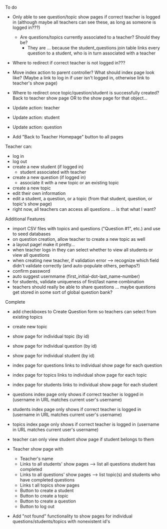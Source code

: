 To do
- Only able to see question/topic show pages if correct teacher is logged in (although maybe all teachers can see these, as long as someone is logged in???)
    * Are questions/topics currently associated to a teacher? Should they be?
        * They are ... because the student_questions join table links every question to a student, who is in turn associated with a teacher

- Where to redirect if correct teacher is not logged in???

- Move index action to parent controller? What should index page look like? (Maybe a link to log in if user isn't logged in, otherwise link to teacher's show page)

- Where to redirect once topic/question/student is successfully created? Back to teacher show page OR to the show page for that object...

- Update action: teacher
- Update action: student
- Update action: question

- Add "Back to Teacher Homepage" button to all pages

Teacher can:
- log in
- log out
- create a new student (if logged in)
    - student associated with teacher
- create a new question (if logged in)
    - associate it with a new topic or an existing topic 
- create a new topic
- edit their own information 
- edit a student, a question, or a topic (from that student, question, or topic's show page)
- right now, all teachers can access all questions ... is that what I want?

Additional Features
- import CSV files with topics and questions ("Question #1", etc.) and use to seed databases
- on question creation, allow teacher to create a new topic as well
- a layout page! make it pretty...
- when teacher logs in they can select whether to view all students or view all questions
- when creating new teacher, if validation error --> recognize which field didn't validate correctly (and auto-populate others, perhaps?)
- confirm password 
- auto suggest usernmame (first_initial-dot-last_name-number)
- for students, validate uniqueness of first/last name combination
- teachers should really be able to share questions ... maybe questions get stored in some sort of global question bank?

Complete
- add checkboxes to Create Question form so teachers can select from existing topics
- create new topic
- show page for individual topic (by id)
- show page for individual question (by id)
- show page for individual student (by id)

- index page for questions links to individual show page for each question
- index page for topics links to individual show page for each topic 
- index page for students links to individual show page for each student

- questions index page only shows if correct teacher is logged in (username in URL matches current user's username)
- students index page only shows if correct teacher is logged in (username in URL matches current user's username)
- topics index page only shows if correct teacher is logged in (username in URL matches current user's username)

- teacher can only view student show page if student belongs to them

- Teacher show page with 
    * Teacher's name
    * Links to all students' show pages --> list all questions student has completed
    * Links to all questions' show pages --> list topic(s) and students who have completed questions
    * Links t all topics show pages
    * Button to create a student
    * Button to create a topic
    * Button to create a question
    * Button to log out

- Add "not found" functionality to show pages for individual questions/students/topics with nonexistent id's
